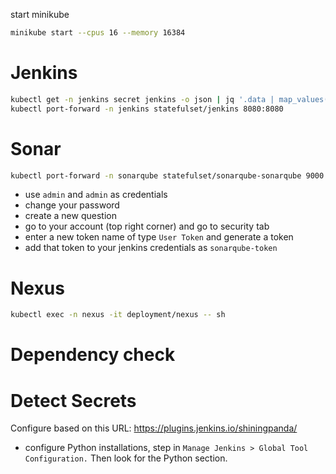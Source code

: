 start minikube
```bash
minikube start --cpus 16 --memory 16384
```

# Jenkins
```bash
kubectl get -n jenkins secret jenkins -o json | jq '.data | map_values(@base64d)'
kubectl port-forward -n jenkins statefulset/jenkins 8080:8080
```

# Sonar
```bash
kubectl port-forward -n sonarqube statefulset/sonarqube-sonarqube 9000:9000
```
- use `admin` and `admin` as credentials
- change your password
- create a new question
- go to your account (top right corner) and go to security tab
- enter a new token name of type ```User Token``` and generate a token
- add that token to your jenkins credentials as ```sonarqube-token```

# Nexus
```bash
kubectl exec -n nexus -it deployment/nexus -- sh
```

# Dependency check

# Detect Secrets

Configure based on this URL: https://plugins.jenkins.io/shiningpanda/
- configure Python installations, step in ```Manage Jenkins > Global Tool Configuration.``` Then look for the Python section.
